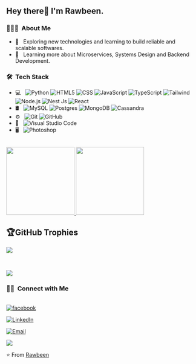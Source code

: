 

<h2> Hey there👋 I'm Rawbeen.</h2>

<h3> 👨🏻‍💻 &nbsp;About Me </h3>

- 🙂 &nbsp; Exploring new technologies and learning to build reliable and scalable softwares.
- 🌱 &nbsp; Learning more about Microservices, Systems Design and Backend Development.

<h3> 🛠 &nbsp;Tech Stack</h3>

- 💻 &nbsp;
  ![Python](https://img.shields.io/badge/-Python-333333?style=flat&logo=python)
  ![HTML5](https://img.shields.io/badge/-HTML5-333333?style=flat&logo=HTML5)
  ![CSS](https://img.shields.io/badge/-CSS-333333?style=flat&logo=CSS3&logoColor=1572B6)
  ![JavaScript](https://img.shields.io/badge/-JavaScript-333333?style=flat&logo=javascript)
  ![TypeScript](https://img.shields.io/badge/-TypeScript-333333?style=flat&logo=TypeScript&logoColor=00599C)
  ![Tailwind](https://img.shields.io/badge/-Tailwind-333333?style=flat&logo=tailwind&logoColor=563D7C)
  ![Node.js](https://img.shields.io/badge/-Node.js-333333?style=flat&logo=node.js)
  ![Nest Js](https://img.shields.io/badge/NestJs-NodeJs%20Framework-red)
  ![React](https://img.shields.io/badge/-React-333333?style=flat&logo=react)
- 🛢 &nbsp;
  ![MySQL](https://img.shields.io/badge/-MySQL-333333?style=flat&logo=mysql)
  ![Postgres](https://img.shields.io/badge/-MySQL-333333?style=flat&logo=postgres)
  ![MongoDB](https://img.shields.io/badge/-MongoDB-333333?style=flat&logo=mongodb)
  ![Cassandra](https://img.shields.io/badge/-MongoDB-333333?style=flat&logo=cassandra)
- ⚙️ &nbsp;
  ![Git](https://img.shields.io/badge/-Git-333333?style=flat&logo=git)
  ![GitHub](https://img.shields.io/badge/-GitHub-333333?style=flat&logo=github)
- 🔧 &nbsp;
  ![Visual Studio Code](https://img.shields.io/badge/-Visual%20Studio%20Code-333333?style=flat&logo=visual-studio-code&logoColor=007ACC)
- 🖥 &nbsp;
  ![Photoshop](https://img.shields.io/badge/-Photoshop-333333?style=flat&logo=adobe-photoshop)

<br/>

<a href="https://github.com/reaver72">
  <img height="180em" src="https://github-readme-stats.vercel.app/api?username=reaver72&theme=buefy&show_icons=true" />
  <img height="180em" src="https://github-readme-stats.vercel.app/api/top-langs/?username=reaver72&theme=buefy&layout=compact" />
</a>

## 🏆GitHub Trophies
![](https://github-profile-trophy.vercel.app/?username=reaver72&theme=onedark&no-frame=true&no-bg=false&margin-w=4)

<br/>

![](https://quotes-github-readme.vercel.app/api?type=horizontal&theme=radical&t=u)



<h3> 🤝🏻 &nbsp;Connect with Me </h3>

<br/>
<a href="https://www.facebook.com/rawbeenking.me/"><img alt="facebook" src="https://img.shields.io/badge/facebook-blue?style=flat-square&logo=facebook"></a>

<a href="https://www.linkedin.com/in/rawbeen72/"><img alt="LinkedIn" src="https://img.shields.io/badge/LinkedIn-rawbeen72-blue?style=flat-square&logo=linkedin"></a>

<a href="mailto:rawbeen72@gmail.com"><img alt="Email" src="https://img.shields.io/badge/Email-rawbeen72@gmail.com-blue?style=flat-square&logo=gmail"></a>

![](https://komarev.com/ghpvc/?username=reaver72&label=Visitors+Count&color=brightgreen)

⭐️ From [Rawbeen](https://github.com/reaver72)

